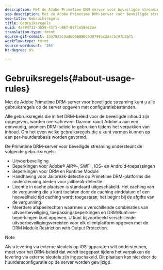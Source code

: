 ```yaml
---
description: Met de Adobe Primetime DRM-server voor beveiligde streaming kunt u alle gebruiksregels op de server opgeven met configuratiebestanden.
seo-description: Met de Adobe Primetime DRM-server voor beveiligde streaming kunt u alle gebruiksregels op de server opgeven met configuratiebestanden.
seo-title: Gebruiksregels
title: Gebruiksregels
uuid: 4a794712-db58-43f5-b867-8871e58e12ae
translation-type: tm+mt
source-git-commit: 1b9792a10ad606b99b6639799ac2aacb707b2af5
workflow-type: tm+mt
source-wordcount: '264'
ht-degree: 0%

---
```



# Gebruiksregels{#about-usage-rules}

Met de Adobe Primetime DRM-server voor beveiligde streaming kunt u alle gebruiksregels op de server opgeven met configuratiebestanden.

Alle gebruiksregels die in het DRM-beleid voor de beveiligde inhoud zijn opgegeven, worden overschreven. Daarom raadt Adobe u aan een eenvoudig, anoniem DRM-beleid te gebruiken tijdens het verpakken van inhoud. Om het even welke gebruiksregels die u kunt vormen kunnen op een per-huurdersbasis worden gevormd.

De Primetime DRM-server voor beveiligde streaming ondersteunt de volgende gebruiksregels:

* Uitvoerbeveiliging
* Beperkingen voor Adobe® AIR®-, SWF-, iOS- en Android-toepassingen
* Beperkingen voor DRM en Runtime Module
* Handhaving voor Jailbreak-detectie op Primetime DRM-platforms die ondersteuning bieden voor jailbreak-detectie
* Licentie in cache plaatsen is standaard uitgeschakeld. Het caching van de vergunning die u kunt toelaten door de caching einddatum of een hoeveelheid tijd caching wordt toegestaan; het begint bij de afgifte van de vergunning.
* Meerdere afspeelrechten waarmee u verschillende combinaties van uitvoerbeveiliging, toepassingsbeperkingen en DRM/Runtime-beperkingen kunt opgeven. U kunt bijvoorbeeld verschillende uitvoerbeveiligingsvereisten voor elk clientplatform opgeven met de DRM Module Restriction with Output Protection.

>[!NOTE]
>
>Als u levering via externe sleutels op iOS-apparaten wilt ondersteunen, moet voor het DRM-beleid dat wordt toegepast tijdens het verpakken de levering via externe sleutels zijn ingeschakeld. Dit plaatsen kan niet door de huurdersconfiguratie op de server worden gewijzigd.

